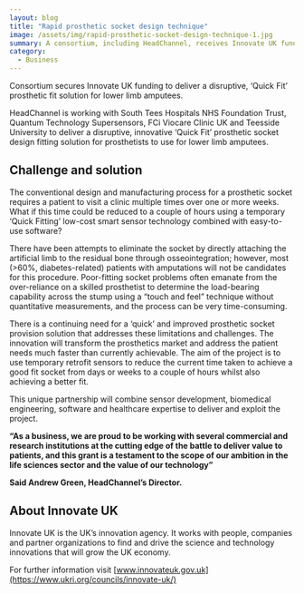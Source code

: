 ```yaml
---
layout: blog
title: "Rapid prosthetic socket design technique"
image: /assets/img/rapid-prosthetic-socket-design-technique-1.jpg
summary: A consortium, including HeadChannel, receives Innovate UK funding for a 'Quick Fit' prosthetic solution, significantly reducing fitting time for lower limb amputees using innovative sensor technology and software, enhancing comfort and accessibility.
category:
  - Business
---
```


Consortium secures Innovate UK funding to deliver a disruptive, ‘Quick Fit’ prosthetic fit solution for lower limb amputees.

HeadChannel is working with South Tees Hospitals NHS Foundation Trust, Quantum Technology Supersensors, FCi Viocare Clinic UK and Teesside University to deliver a disruptive, innovative ‘Quick Fit’ prosthetic socket design fitting solution for prosthetists to use for lower limb amputees.

## Challenge and solution
The conventional design and manufacturing process for a prosthetic socket requires a patient to visit a clinic multiple times over one or more weeks. What if this time could be reduced to a couple of hours using a temporary ‘Quick Fitting’ low-cost smart sensor technology combined with easy-to-use software?

There have been attempts to eliminate the socket by directly attaching the artificial limb to the residual bone through osseointegration; however, most (>60%, diabetes-related) patients with amputations will not be candidates for this procedure. Poor-fitting socket problems often emanate from the over-reliance on a skilled prosthetist to determine the load-bearing capability across the stump using a “touch and feel” technique without quantitative measurements, and the process can be very time-consuming.

There is a continuing need for a ‘quick’ and improved prosthetic socket provision solution that addresses these limitations and challenges. The innovation will transform the prosthetics market and address the patient needs much faster than currently achievable. The aim of the project is to use temporary retrofit sensors to reduce the current time taken to achieve a good fit socket from days or weeks to a couple of hours whilst also achieving a better fit.

This unique partnership will combine sensor development, biomedical engineering, software and healthcare expertise to deliver and exploit the project.

**“As a business, we are proud to be working with several commercial and research institutions at the cutting edge of the battle to deliver value to patients, and this grant is a testament to the scope of our ambition in the life sciences sector and the value of our technology”**

**Said Andrew Green, HeadChannel’s Director.**

## About Innovate UK
Innovate UK is the UK’s innovation agency. It works with people, companies and partner organizations to find and drive the science and technology innovations that will grow the UK economy.

For further information visit [www.innovateuk.gov.uk](https://www.ukri.org/councils/innovate-uk/)
